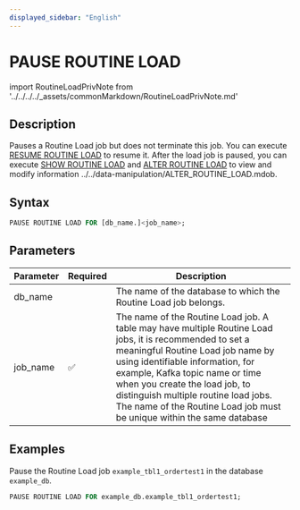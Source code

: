 ```yaml
---
displayed_sidebar: "English"
---
```


# PAUSE ROUTINE LOAD

import RoutineLoadPrivNote from '../../../../_assets/commonMarkdown/RoutineLoadPrivNote.md'

## Description

Pauses a Routine Load job but does not terminate this job. You can execute [RESUME ROUTINE LOAD](RESUME_ROUTINE_LOAD.md) to resume it. After the load job is paused, you can execute [SHOW ROUTINE LOAD](SHOW_ROUTINE_LOAD.md) and [ALTER ROUTINE LOAD](./ALTER_ROUTINE_LOAD.md) to view and modify information ../../data-manipulation/ALTER_ROUTINE_LOAD.mdob.

<RoutineLoadPrivNote />

## Syntax

```SQL
PAUSE ROUTINE LOAD FOR [db_name.]<job_name>;
```

## Parameters

| Parameter | Required | Description                                                  |
| --------- | -------- | ------------------------------------------------------------ |
| db_name   |          | The name of the database to which the Routine Load job belongs. |
| job_name  | ✅        | The name of the Routine Load job. A table may have multiple Routine Load jobs, it is recommended to set a meaningful Routine Load job name by using identifiable information, for example, Kafka topic name or time when you create the load job, to distinguish multiple routine load jobs.  The name of the Routine Load job must be unique within the same database |

## Examples

Pause the Routine Load job `example_tbl1_ordertest1` in the database `example_db`.

```sql
PAUSE ROUTINE LOAD FOR example_db.example_tbl1_ordertest1;
```

